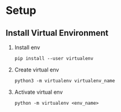 # Setup

## Install Virtual Environment

1. Install env
    ```
    pip install --user virtualenv
    ```

2. Create virtual env
    ```
    python3 -m virtualenv virtualenv_name   
    ```

3. Activate virtual env
    ```
    python -m virtualenv <env_name>
    ```